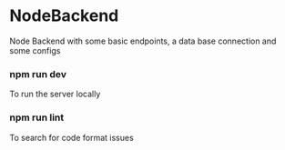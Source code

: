 # NodeBackend
Node Backend with some basic endpoints, a data base connection and some configs


### npm run dev
To run the server locally

### npm run lint 
To search for code format issues
